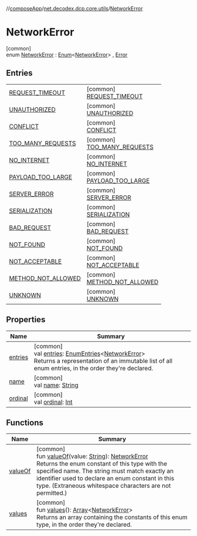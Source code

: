 //[composeApp](../../../index.md)/[net.decodex.dcp.core.utils](../index.md)/[NetworkError](index.md)

# NetworkError

[common]\
enum [NetworkError](index.md) : [Enum](https://kotlinlang.org/api/latest/jvm/stdlib/kotlin/-enum/index.html)&lt;[NetworkError](index.md)&gt; , [Error](../-error/index.md)

## Entries

| | |
|---|---|
| [REQUEST_TIMEOUT](-r-e-q-u-e-s-t_-t-i-m-e-o-u-t/index.md) | [common]<br>[REQUEST_TIMEOUT](-r-e-q-u-e-s-t_-t-i-m-e-o-u-t/index.md) |
| [UNAUTHORIZED](-u-n-a-u-t-h-o-r-i-z-e-d/index.md) | [common]<br>[UNAUTHORIZED](-u-n-a-u-t-h-o-r-i-z-e-d/index.md) |
| [CONFLICT](-c-o-n-f-l-i-c-t/index.md) | [common]<br>[CONFLICT](-c-o-n-f-l-i-c-t/index.md) |
| [TOO_MANY_REQUESTS](-t-o-o_-m-a-n-y_-r-e-q-u-e-s-t-s/index.md) | [common]<br>[TOO_MANY_REQUESTS](-t-o-o_-m-a-n-y_-r-e-q-u-e-s-t-s/index.md) |
| [NO_INTERNET](-n-o_-i-n-t-e-r-n-e-t/index.md) | [common]<br>[NO_INTERNET](-n-o_-i-n-t-e-r-n-e-t/index.md) |
| [PAYLOAD_TOO_LARGE](-p-a-y-l-o-a-d_-t-o-o_-l-a-r-g-e/index.md) | [common]<br>[PAYLOAD_TOO_LARGE](-p-a-y-l-o-a-d_-t-o-o_-l-a-r-g-e/index.md) |
| [SERVER_ERROR](-s-e-r-v-e-r_-e-r-r-o-r/index.md) | [common]<br>[SERVER_ERROR](-s-e-r-v-e-r_-e-r-r-o-r/index.md) |
| [SERIALIZATION](-s-e-r-i-a-l-i-z-a-t-i-o-n/index.md) | [common]<br>[SERIALIZATION](-s-e-r-i-a-l-i-z-a-t-i-o-n/index.md) |
| [BAD_REQUEST](-b-a-d_-r-e-q-u-e-s-t/index.md) | [common]<br>[BAD_REQUEST](-b-a-d_-r-e-q-u-e-s-t/index.md) |
| [NOT_FOUND](-n-o-t_-f-o-u-n-d/index.md) | [common]<br>[NOT_FOUND](-n-o-t_-f-o-u-n-d/index.md) |
| [NOT_ACCEPTABLE](-n-o-t_-a-c-c-e-p-t-a-b-l-e/index.md) | [common]<br>[NOT_ACCEPTABLE](-n-o-t_-a-c-c-e-p-t-a-b-l-e/index.md) |
| [METHOD_NOT_ALLOWED](-m-e-t-h-o-d_-n-o-t_-a-l-l-o-w-e-d/index.md) | [common]<br>[METHOD_NOT_ALLOWED](-m-e-t-h-o-d_-n-o-t_-a-l-l-o-w-e-d/index.md) |
| [UNKNOWN](-u-n-k-n-o-w-n/index.md) | [common]<br>[UNKNOWN](-u-n-k-n-o-w-n/index.md) |

## Properties

| Name | Summary |
|---|---|
| [entries](entries.md) | [common]<br>val [entries](entries.md): [EnumEntries](https://kotlinlang.org/api/latest/jvm/stdlib/kotlin.enums/-enum-entries/index.html)&lt;[NetworkError](index.md)&gt;<br>Returns a representation of an immutable list of all enum entries, in the order they're declared. |
| [name](-u-n-k-n-o-w-n/index.md#-372974862%2FProperties%2F-676342820) | [common]<br>val [name](-u-n-k-n-o-w-n/index.md#-372974862%2FProperties%2F-676342820): [String](https://kotlinlang.org/api/latest/jvm/stdlib/kotlin/-string/index.html) |
| [ordinal](-u-n-k-n-o-w-n/index.md#-739389684%2FProperties%2F-676342820) | [common]<br>val [ordinal](-u-n-k-n-o-w-n/index.md#-739389684%2FProperties%2F-676342820): [Int](https://kotlinlang.org/api/latest/jvm/stdlib/kotlin/-int/index.html) |

## Functions

| Name | Summary |
|---|---|
| [valueOf](value-of.md) | [common]<br>fun [valueOf](value-of.md)(value: [String](https://kotlinlang.org/api/latest/jvm/stdlib/kotlin/-string/index.html)): [NetworkError](index.md)<br>Returns the enum constant of this type with the specified name. The string must match exactly an identifier used to declare an enum constant in this type. (Extraneous whitespace characters are not permitted.) |
| [values](values.md) | [common]<br>fun [values](values.md)(): [Array](https://kotlinlang.org/api/latest/jvm/stdlib/kotlin/-array/index.html)&lt;[NetworkError](index.md)&gt;<br>Returns an array containing the constants of this enum type, in the order they're declared. |
